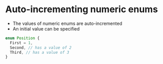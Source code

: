 # Auto-incrementing numeric enums

- The values of numeric enums are auto-incremented
- An initial value can be specified

```typescript
enum Position {
  First = 1,
  Second, // has a value of 2
  Third, // has a value of 3
}
```
